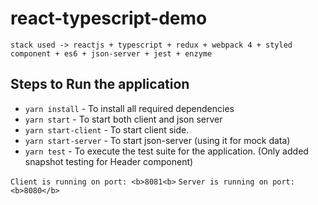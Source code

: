 # react-typescript-demo

`stack used -> reactjs + typescript + redux + webpack 4 + styled component + es6 + json-server + jest + enzyme`

 ## Steps to Run the application
 
 - `yarn install` - To install all required dependencies
 - `yarn start` - To start both client and json server
 - `yarn start-client` - To start client side.
 - `yarn start-server` - To start json-server (using it for mock data)
 - `yarn test` - To execute the test suite for the application. (Only added snapshot testing for Header component)
 
 `Client is running on port: <b>8081<b>`
 `Server is running on port: <b>8080</b>`